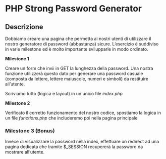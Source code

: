 PHP Strong Password Generator
===
## Descrizione

Dobbiamo creare una pagina che permetta ai nostri utenti di utilizzare il nostro generatore di password (abbastanza) sicure.
L’esercizio è suddiviso in varie milestone ed è molto importante svilupparle in modo ordinato.

**Milestone 1**

Creare un form che invii in GET la lunghezza della password. Una nostra funzione utilizzerà questo dato per generare una password casuale (composta da lettere, lettere maiuscole, numeri e simboli) da restituire all’utente.

Scriviamo tutto (logica e layout) in un unico file *index.php*

**Milestone 2**

Verificato il corretto funzionamento del nostro codice, spostiamo la logica in un file *functions.php* che includeremo poi nella pagina principale

### **Milestone 3 (Bonus)**

Invece di visualizzare la password nella index, effettuare un redirect ad una pagina dedicata che tramite $_SESSION recupererà la password da mostrare all’utente.